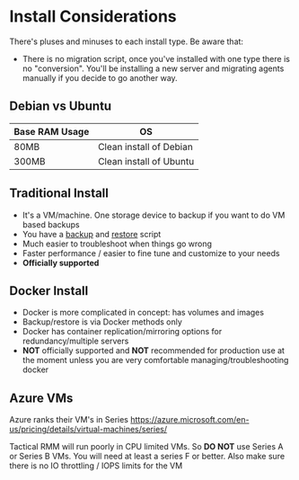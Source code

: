 # Install Considerations

There's pluses and minuses to each install type. Be aware that:

- There is no migration script, once you've installed with one type there is no "conversion". You'll be installing a new server and migrating agents manually if you decide to go another way.

## Debian vs Ubuntu


| Base RAM Usage | OS |
| --- | --- |
| 80MB | Clean install of Debian |
| 300MB | Clean install of Ubuntu |

## Traditional Install

- It's a VM/machine. One storage device to backup if you want to do VM based backups
- You have a [backup](backup.md) and [restore](restore.md) script
- Much easier to troubleshoot when things go wrong
- Faster performance / easier to fine tune and customize to your needs
- **Officially supported**

## Docker Install
- Docker is more complicated in concept: has volumes and images
- Backup/restore is via Docker methods only
- Docker has container replication/mirroring options for redundancy/multiple servers
- **NOT** officially supported and **NOT** recommended for production use at the moment unless you are very comfortable managing/troubleshooting docker

## Azure VMs

Azure ranks their VM's in Series <https://azure.microsoft.com/en-us/pricing/details/virtual-machines/series/>

Tactical RMM will run poorly in CPU limited VMs. So **DO NOT** use Series A or Series B VMs. You will need at least a series F or better. Also make sure there is no IO throttling / IOPS limits for the VM
